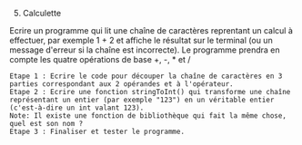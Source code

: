 5. Calculette

Ecrire un programme qui lit une chaîne de caractères reprentant un calcul à effectuer, par exemple 1 + 2 et affiche le résultat sur le terminal (ou un message d'erreur si la chaîne est incorrecte). Le programme prendra en compte les quatre opérations de base +, -, * et /

    Etape 1 : Ecrire le code pour découper la chaîne de caractères en 3 parties correspondant aux 2 opérandes et à l'opérateur.
    Etape 2 : Ecrire une fonction stringToInt() qui transforme une chaîne représentant un entier (par exemple "123") en un véritable entier (c'est-à-dire un int valant 123).
    Note: Il existe une fonction de bibliothèque qui fait la même chose, quel est son nom ?
    Etape 3 : Finaliser et tester le programme.

